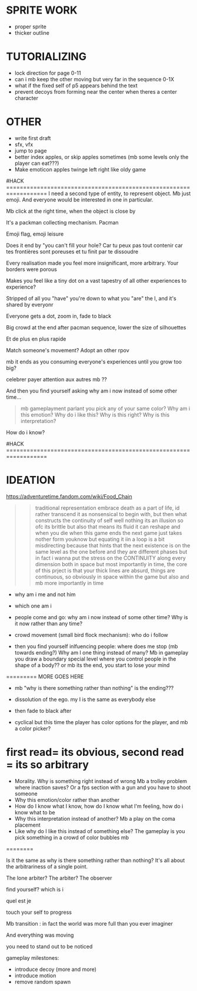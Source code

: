 

# SPRITE WORK
* proper sprite
* thicker outline

# TUTORIALIZING
* lock direction for page 0-11
* can i mb keep the other moving but very far in the sequence 0-1X
* what if the fixed self of p5 appears behind the text
* prevent decoys from forming near the center when theres a center character

# OTHER
* write first draft
* sfx, vfx
* jump to page
* better index apples, or skip apples sometimes (mb some levels only the player can eat???)
* Make emoticon apples twinge left right like oldy game 


#HACK ==================================================================
 I need a second type of entity, to represent object. Mb just emoji. And everyone would be interested in one in particular.

Mb click at the right time, when the object is close by 

It's a packman collecting mechanism. Pacman 

 Emoji flag, emoji leisure 


  Does it end by "you can't fill your hole? 
  Car tu peux pas tout contenir car tes frontières sont poreuses et tu finit par te dissoudre 

  Every realisation made you feel more insignificant, more arbitrary. Your borders were porous 

  Makes you feel like a tiny dot on a vast tapestry of all other experiences to experience? 

  Stripped of all you "have" you're down to what you "are" the I, and it's shared by everyonr


Everyone gets a dot, zoom in, fade to black

 Big crowd at the end after pacman sequence, lower the size of silhouettes 

 Et de plus en plus rapide 

Match someone's movement? Adopt an other rpov 

 mb it ends as you consuming everyone's experiences until you grow too big?

celebrer payer attention aux autres mb ??

And then you find yourself asking why am i now instead of some other time…
> mb gameplayment parlant you pick any of your same color?
Why am i this emotion?
Why do i like this?
Why is this right? 
Why is this interpretation?

How do i know? 


#HACK ==================================================================

# IDEATION

https://adventuretime.fandom.com/wiki/Food_Chain
>> traditional representation embrace death as a part of life, id rather transcend it as nonsensical to begin with, but then what constructs the continuity of self well nothing its an illusion so ofc its brittle but also that means its fluid it can reshape and when you die when this game ends  the next game just takes nother form youknow but equating it iin a loop is a bit misdirecting because that hints that the next existence is on the same level as the one before and they are different phases but in fact i wanna put the stress on the CONTINUITY along every dimension both in space but most importantly in time, 
the core of this prject is that your thick lines are absurd, things are continuous, so obviously in space within the game but also and mb more importantly in time


- why am i me and not him
- which one am i

- people come and go: why am i now instead of some other time? Why is it now rather than any time?

- crowd movement (small bird flock mechanism): who do i follow
- then you find yourself inlfuencing people: where does me stop (mb towards ending?)
Why am I one thing instead of many? Mb in gameplay you draw a boundary 
special level where you control people in the shape of a body?? or mb its the end, you start to lose your mind

========= MORE GOES HERE

- mb "why is there something rather than nothing" is the ending???

- dissolution of the ego. my I is the same as everybody else
- then fade to black after
- cyclical but this time the player has color options for the player, and mb a color picker?

first read= its obvious, second read = its so arbitrary
========
* Morality. Why is something right instead of wrong
Mb a trolley problem where inaction saves? Or a fps section with a gun and you have to shoot someone
* Why this emotion/color rather than another
* How do I know what I know, how do I know what I'm feeling, how do i know what to be
* Why this interpretation instead of another? Mb a play on the coma placement 
* Like why do I like this instead of something else? The gameplay is you pick something in a crowd of color bubbles mb 

========

Is it the same as why is there something rather than nothing? It's all about the arbitrariness of a single point.

The lone arbiter? The arbiter? The observer

find yourself?
which is i

quel est je

touch your self to progress

Mb transition : in fact the world was more full than you ever imaginer

And everything was moving 

you need to stand out to be noticed

gameplay milestones:
- introduce decoy (more and more)
- introduce motion 
- remove random spawn


